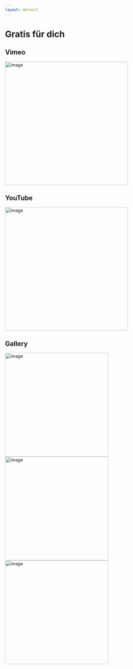 ```yaml
---
layout: default
---
```


# Gratis für dich

## Vimeo

<a href="https://vimeo.com/115041822" class="glightbox3">
    <img src="https://i.vimeocdn.com/video/500937660.jpg?mw=800&mh=450" alt="image" width="400px">
</a>

## YouTube

<a href="https://www.youtube-nocookie.com/embed/Ga6RYejo6Hk" class="glightbox3">
    <img src="https://i.ytimg.com/vi/Ga6RYejo6Hk/hqdefault.jpg?sqp=-oaymwEYCKgBEF5IVfKriqkDCwgBFQAAiEIYAXAB&rs=AOn4CLACUjUSVYcvUgB-nk0iVc3ubl0Zig" alt="image" width="400px">
</a>

## Gallery

<div class="row">

<div class="4u 12u$(medium)">
<a href="https://vimeo.com/115041822" class="glightbox3">
    <img src="https://i.vimeocdn.com/video/500937660.jpg?mw=800&mh=450" alt="image" width="336px">
</a>
</div>

<div class="4u 12u$(medium)">
<a href="https://www.youtube-nocookie.com/embed/Ga6RYejo6Hk" class="glightbox3">
    <img src="https://i.ytimg.com/vi/Ga6RYejo6Hk/hqdefault.jpg?sqp=-oaymwEYCKgBEF5IVfKriqkDCwgBFQAAiEIYAXAB&rs=AOn4CLACUjUSVYcvUgB-nk0iVc3ubl0Zig" alt="image" width="336px">
</a>
</div>

<div class="4u 12u$(medium)">
<a href="https://www.youtube-nocookie.com/embed/8fKNkiJl_Ro" class="glightbox3">
    <img src="https://i.ytimg.com/vi/8fKNkiJl_Ro/hqdefault.jpg?sqp=-oaymwEYCKgBEF5IVfKriqkDCwgBFQAAiEIYAXAB&rs=AOn4CLACUjUSVYcvUgB-nk0iVc3ubl0Zig" alt="image" width="336px">
</a>
</div>

</div>
